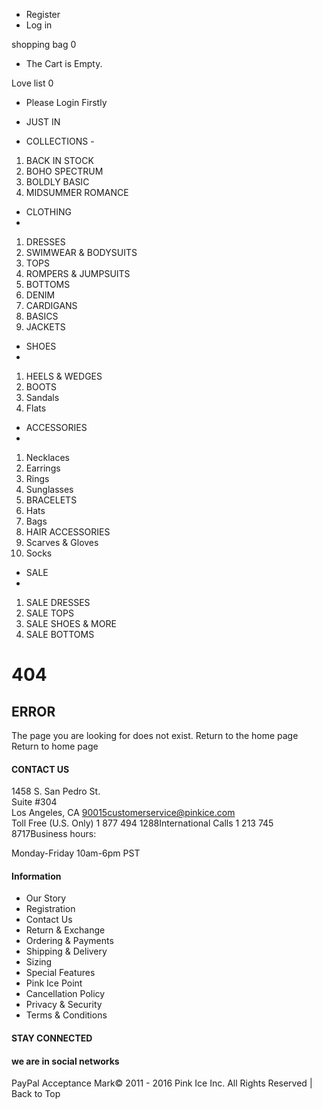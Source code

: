 - Register
- Log in

shopping bag
0
-  The Cart is Empty.

Love list
0
- Please Login Firstly

-  JUST IN
-  COLLECTIONS      -    

1.  BACK IN STOCK
2.  BOHO SPECTRUM
3.  BOLDLY BASIC
4.  MIDSUMMER ROMANCE


-  CLOTHING  
-    

1.  DRESSES
2.  SWIMWEAR & BODYSUITS
3.  TOPS
4.  ROMPERS & JUMPSUITS
5.  BOTTOMS
6.  DENIM
7.  CARDIGANS
8.  BASICS
9.  JACKETS


-  SHOES  
-    

1.  HEELS & WEDGES
2.  BOOTS
3.  Sandals
4.  Flats


-  ACCESSORIES  
-    

1.  Necklaces
2.  Earrings
3.  Rings
4.  Sunglasses
5.  BRACELETS
6.  Hats
7.  Bags
8.  HAIR ACCESSORIES
9.  Scarves & Gloves
10.  Socks


-  SALE  
-    

1.  SALE DRESSES
2.  SALE TOPS
3.  SALE SHOES & MORE
4.  SALE BOTTOMS


# 404

## ERROR

The page you are looking for does not exist. Return to the home page
Return to home page
#### CONTACT US
1458 S. San Pedro St.   
Suite #304   
Los Angeles, CA 90015customerservice@pinkice.com  
Toll Free (U.S. Only) 1 877 494 1288International Calls 1 213 745 8717Business hours:

Monday-Friday 10am-6pm PST
#### Information

- Our Story
- Registration
- Contact Us
- Return & Exchange
- Ordering & Payments
- Shipping & Delivery
- Sizing
- Special Features
- Pink Ice Point
- Cancellation Policy
- Privacy & Security
- Terms & Conditions

#### STAY CONNECTED

#### we are in social networks
PayPal Acceptance Mark© 2011 - 2016 Pink Ice Inc. All Rights Reserved | Back to
Top
